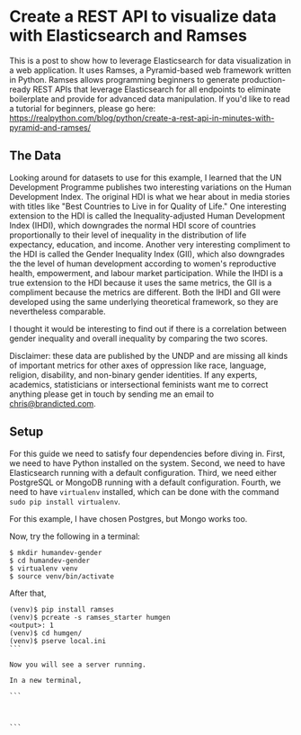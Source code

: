 # Create a REST API to visualize data with Elasticsearch and Ramses

This is a post to show how to leverage Elasticsearch for data visualization in a web application. It uses Ramses, a Pyramid-based web framework written in Python. Ramses allows programming beginners to generate production-ready REST APIs that leverage Elasticsearch for all endpoints to eliminate boilerplate and provide for advanced data manipulation. If you'd like to read a tutorial for beginners, please go here: https://realpython.com/blog/python/create-a-rest-api-in-minutes-with-pyramid-and-ramses/

## The Data

Looking around for datasets to use for this example, I learned that the UN Development Programme publishes two interesting variations on the Human Development Index. The original HDI is what we hear about in media stories with titles like "Best Countries to Live in for Quality of Life." One interesting extension to the HDI is called the Inequality-adjusted Human Development Index (IHDI), which downgrades the normal HDI score of countries proportionally to their level of inequality in the distribution of life expectancy, education, and income. Another very interesting compliment to the HDI is called the Gender Inequality Index (GII), which also downgrades the the level of human development according to women's reproductive health, empowerment, and labour market participation. While the IHDI is a true extension to the HDI because it uses the same metrics, the GII is a compliment because the metrics are different. Both the IHDI and GII were developed using the same underlying theoretical framework, so they are nevertheless comparable.

I thought it would be interesting to find out if there is a correlation between gender inequality and overall inequality by comparing the two scores.

Disclaimer: these data are published by the UNDP and are missing all kinds of important metrics for other axes of oppression like race, language, religion, disability, and non-binary gender identities. If any experts, academics, statisticians or intersectional feminists want me to correct anything please get in touch by sending me an email to chris@brandicted.com.

## Setup

For this guide we need to satisfy four dependencies before diving in. First, we need to have Python installed on the system. Second, we need to have Elasticsearch running with a default configuration. Third, we need either PostgreSQL or MongoDB running with a default configuration. Fourth, we need to have `virtualenv` installed, which can be done with the command `sudo pip install virtualenv`.

For this example, I have chosen Postgres, but Mongo works too.

Now, try the following in a terminal:

```
$ mkdir humandev-gender
$ cd humandev-gender
$ virtualenv venv
$ source venv/bin/activate
```

After that,

````
(venv)$ pip install ramses
(venv)$ pcreate -s ramses_starter humgen
<output>: 1
(venv)$ cd humgen/
(venv)$ pserve local.ini
```

Now you will see a server running.

In a new terminal,

```



```
